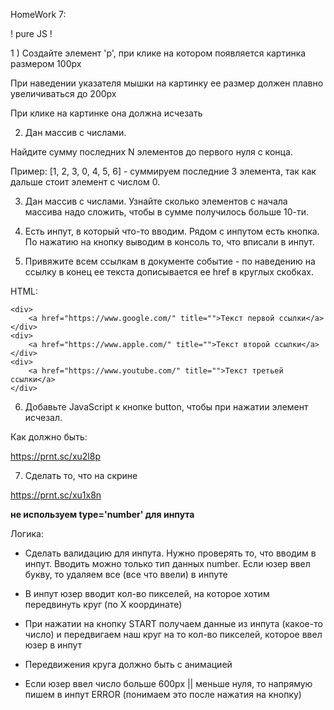 HomeWork 7:

! pure JS !

1 ) Создайте элемент 'p', при клике на котором появляется картинка размером 100px

При наведении указателя мышки на картинку ее размер должен плавно увеличиваться до 200px

При клике на картинке она должна исчезать

2) Дан массив с числами. 

Найдите сумму последних N элементов до первого нуля с конца. 

Пример: [1, 2, 3, 0, 4, 5, 6] - суммируем последние 3 элемента, так как дальше стоит элемент с числом 0.

3) Дан массив с числами. Узнайте сколько элементов с начала массива надо сложить, чтобы в сумме получилось больше 10-ти.

4) Есть инпут, в который что-то вводим. Рядом с инпутом есть кнопка. По нажатию на кнопку выводим в консоль то, что вписали в инпут.

5) Привяжите всем ссылкам в документе событие - по наведению на ссылку в конец ее текста дописывается ее href в круглых скобках.

HTML: 

```
<div>
    <a href="https://www.google.com/" title="">Текст первой ссылки</a>
</div>
<div>
    <a href="https://www.apple.com/" title="">Текст второй ссылки</a>
</div>
<div>
    <a href="https://www.youtube.com/" title="">Текст третьей ссылки</a>
</div>

```

6) Добавьте JavaScript к кнопке button, чтобы при нажатии элемент <div id="text"> исчезал.
 
 Как должно быть:
 
 https://prnt.sc/xu2l8p
 

7) Сделать то, что на скрине

https://prnt.sc/xu1x8n

**не используем type='number' для инпута**

Логика:

- Сделать валидацию для инпута. Нужно проверять то, что вводим в инпут. Вводить можно только тип данных number. Если юзер ввел букву, то удаляем все (все что ввели) в инпуте

- В инпут юзер вводит кол-во пикселей, на которое хотим передвинуть круг (по Х координате)

- При нажатии на кнопку START получаем данные из инпута (какое-то число) и передвигаем наш круг на то кол-во пикселей, которое ввел юзер в инпут

- Передвижения круга должно быть с анимацией

- Если юзер ввел число больше 600px || меньше нуля, то напрямую пишем в инпут ERROR (понимаем это после нажатия на кнопку)
